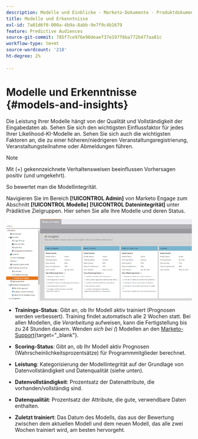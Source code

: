 ```yaml
---
description: Modelle und Einblicke - Marketo-Dokumente - Produktdokumentation
title: Modelle und Erkenntnisse
exl-id: 7a01d6f0-000a-4b9a-8abb-9e7f9c4b1679
feature: Predictive Audiences
source-git-commit: 785f7ce976e96deaef37e197f6ba772b477aa81c
workflow-type: tm+mt
source-wordcount: '218'
ht-degree: 2%

---
```


# Modelle und Erkenntnisse {#models-and-insights}

Die Leistung Ihrer Modelle hängt von der Qualität und Vollständigkeit der Eingabedaten ab. Sehen Sie sich den wichtigsten Einflussfaktor für jedes Ihrer Likelihood-KI-Modelle an. Sehen Sie sich auch die wichtigsten Faktoren an, die zu einer höheren/niedrigeren Veranstaltungsregistrierung, Veranstaltungsteilnahme oder Abmeldungen führen.

>[!NOTE]
>
>Mit (+) gekennzeichnete Verhaltensweisen beeinflussen Vorhersagen positiv (und umgekehrt).

So bewertet man die Modellintegrität.

Navigieren Sie im Bereich **[!UICONTROL Admin]** von Marketo Engage zum Abschnitt **[!UICONTROL Modelle]** **[!UICONTROL Datenintegrität]** unter Prädiktive Zielgruppen. Hier sehen Sie alle Ihre Modelle und deren Status.

![Bild eins](assets/models-and-insights-1.png)

* **Trainings-Status**: Gibt an, ob Ihr Modell aktiv trainiert (Prognosen werden verbessert). Training findet automatisch alle 2 Wochen statt. Bei allen Modellen, die _Verarbeitung_ aufweisen, kann die Fertigstellung bis zu 24 Stunden dauern. Wenden _sich bei (_) Modellen an den [Marketo-Support](https://nation.marketo.com/t5/Support/ct-p/Support){target="_blank"}.
* **Scoring-Status**: Gibt an, ob Ihr Modell aktiv Prognosen (Wahrscheinlichkeitsprozentsätze) für Programmmitglieder berechnet.
* **Leistung**: Kategorisierung der Modellintegrität auf der Grundlage von Datenvollständigkeit und Datenqualität (siehe unten).
* **Datenvollständigkeit**: Prozentsatz der Datenattribute, die vorhanden/vollständig sind.
* **Datenqualität**: Prozentsatz der Attribute, die gute, verwendbare Daten enthalten.

* **Zuletzt trainiert**: Das Datum des Modells, das aus der Bewertung zwischen dem aktuellen Modell und dem neuen Modell, das alle zwei Wochen trainiert wird, am besten hervorgeht.

